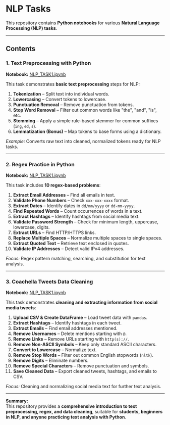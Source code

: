 # NLP Tasks

This repository contains **Python notebooks** for various **Natural Language Processing (NLP) tasks**.  

---

## Contents

### 1. Text Preprocessing with Python
**Notebook:** [NLP_TASK1.ipynb](https://github.com/sonamansuryan/NLP/blob/main/NLP_TASK1.ipynb)  

This task demonstrates **basic text preprocessing** steps for NLP:

1. **Tokenization** – Split text into individual words.  
2. **Lowercasing** – Convert tokens to lowercase.  
3. **Punctuation Removal** – Remove punctuation from tokens.  
4. **Stop Word Removal** – Filter out common words like "the", "and", "is", etc.  
5. **Stemming** – Apply a simple rule-based stemmer for common suffixes (`ing`, `ed`, `s`).  
6. **Lemmatization (Bonus)** – Map tokens to base forms using a dictionary.  

*Example:* Converts raw text into cleaned, normalized tokens ready for NLP tasks.

---

### 2. Regex Practice in Python
**Notebook:** [NLP_TASK1.ipynb](https://github.com/sonamansuryan/NLP/blob/main/NLP_TASK1.ipynb)  

This task includes **10 regex-based problems**:

1. **Extract Email Addresses** – Find all emails in text.  
2. **Validate Phone Numbers** – Check `xxx-xxx-xxxx` format.  
3. **Extract Dates** – Identify dates in `dd/mm/yyyy` or `dd-mm-yyyy`.  
4. **Find Repeated Words** – Count occurrences of words in a text.  
5. **Extract Hashtags** – Identify hashtags from social media text.  
6. **Validate Password Strength** – Check for minimum length, uppercase, lowercase, digits.  
7. **Extract URLs** – Find HTTP/HTTPS links.  
8. **Replace Multiple Spaces** – Normalize multiple spaces to single spaces.  
9. **Extract Quoted Text** – Retrieve text enclosed in quotes.  
10. **Validate IP Addresses** – Detect valid IPv4 addresses.  

*Focus:* Regex pattern matching, searching, and substitution for text analysis.

---

### 3. Coachella Tweets Data Cleaning
**Notebook:** [NLP_TASK1.ipynb](https://github.com/sonamansuryan/NLP/blob/main/NLP_TASK1.ipynb)  

This task demonstrates **cleaning and extracting information from social media tweets**:

1. **Upload CSV & Create DataFrame** – Load tweet data with `pandas`.  
2. **Extract Hashtags** – Identify hashtags in each tweet.  
3. **Extract Emails** – Find email addresses mentioned.  
4. **Remove Usernames** – Delete mentions starting with `@`.  
5. **Remove Links** – Remove URLs starting with `http(s)://`.  
6. **Remove Non-ASCII Symbols** – Keep only standard ASCII characters.  
7. **Convert to Lowercase** – Normalize text.  
8. **Remove Stop Words** – Filter out common English stopwords (`nltk`).  
9. **Remove Digits** – Eliminate numbers.  
10. **Remove Special Characters** – Remove punctuation and symbols.  
11. **Save Cleaned Data** – Export cleaned tweets, hashtags, and emails to CSV.  

*Focus:* Cleaning and normalizing social media text for further text analysis.

---

**Summary:**  
This repository provides a **comprehensive introduction to text preprocessing, regex, and data cleaning**, suitable for **students, beginners in NLP, and anyone practicing text analysis with Python**.
